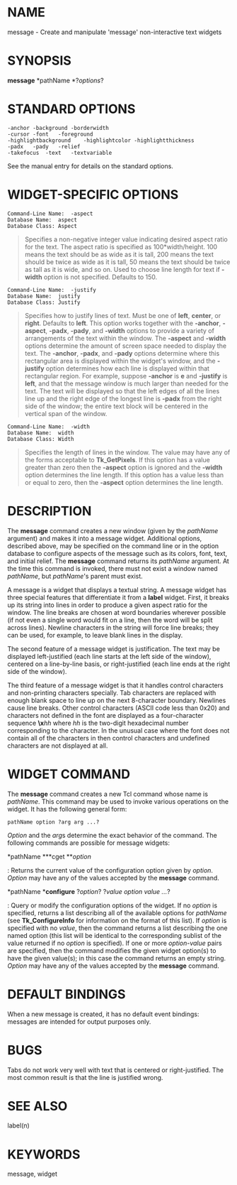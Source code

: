 # NAME

message - Create and manipulate \'message\' non-interactive text widgets

# SYNOPSIS

**message** *pathName *?*options*?

# STANDARD OPTIONS

    -anchor	-background	-borderwidth
    -cursor	-font	-foreground
    -highlightbackground	-highlightcolor	-highlightthickness
    -padx	-pady	-relief
    -takefocus	-text	-textvariable

See the manual entry for details on the standard options.

# WIDGET-SPECIFIC OPTIONS

    Command-Line Name:	-aspect
    Database Name:	aspect
    Database Class:	Aspect

> Specifies a non-negative integer value indicating desired aspect ratio
> for the text. The aspect ratio is specified as 100\*width/height. 100
> means the text should be as wide as it is tall, 200 means the text
> should be twice as wide as it is tall, 50 means the text should be
> twice as tall as it is wide, and so on. Used to choose line length for
> text if **-width** option is not specified. Defaults to 150.

    Command-Line Name:	-justify
    Database Name:	justify
    Database Class:	Justify

> Specifies how to justify lines of text. Must be one of **left**,
> **center**, or **right**. Defaults to **left**. This option works
> together with the **-anchor**, **-aspect**, **-padx**, **-pady**, and
> **-width** options to provide a variety of arrangements of the text
> within the window. The **-aspect** and **-width** options determine
> the amount of screen space needed to display the text. The
> **-anchor**, **-padx**, and **-pady** options determine where this
> rectangular area is displayed within the widget\'s window, and the
> **-justify** option determines how each line is displayed within that
> rectangular region. For example, suppose **-anchor** is **e** and
> **-justify** is **left**, and that the message window is much larger
> than needed for the text. The text will be displayed so that the left
> edges of all the lines line up and the right edge of the longest line
> is **-padx** from the right side of the window; the entire text block
> will be centered in the vertical span of the window.

    Command-Line Name:	-width
    Database Name:	width
    Database Class:	Width

> Specifies the length of lines in the window. The value may have any of
> the forms acceptable to **Tk_GetPixels**. If this option has a value
> greater than zero then the **-aspect** option is ignored and the
> **-width** option determines the line length. If this option has a
> value less than or equal to zero, then the **-aspect** option
> determines the line length.

# DESCRIPTION

The **message** command creates a new window (given by the *pathName*
argument) and makes it into a message widget. Additional options,
described above, may be specified on the command line or in the option
database to configure aspects of the message such as its colors, font,
text, and initial relief. The **message** command returns its *pathName*
argument. At the time this command is invoked, there must not exist a
window named *pathName*, but *pathName*\'s parent must exist.

A message is a widget that displays a textual string. A message widget
has three special features that differentiate it from a **label**
widget. First, it breaks up its string into lines in order to produce a
given aspect ratio for the window. The line breaks are chosen at word
boundaries wherever possible (if not even a single word would fit on a
line, then the word will be split across lines). Newline characters in
the string will force line breaks; they can be used, for example, to
leave blank lines in the display.

The second feature of a message widget is justification. The text may be
displayed left-justified (each line starts at the left side of the
window), centered on a line-by-line basis, or right-justified (each line
ends at the right side of the window).

The third feature of a message widget is that it handles control
characters and non-printing characters specially. Tab characters are
replaced with enough blank space to line up on the next 8-character
boundary. Newlines cause line breaks. Other control characters (ASCII
code less than 0x20) and characters not defined in the font are
displayed as a four-character sequence **\\x***hh* where *hh* is the
two-digit hexadecimal number corresponding to the character. In the
unusual case where the font does not contain all of the characters in
then control characters and undefined characters are not displayed at
all.

# WIDGET COMMAND

The **message** command creates a new Tcl command whose name is
*pathName*. This command may be used to invoke various operations on the
widget. It has the following general form:

    pathName option ?arg arg ...?

*Option* and the *arg*s determine the exact behavior of the command. The
following commands are possible for message widgets:

*pathName ***cget ***option*

:   Returns the current value of the configuration option given by
    *option*. *Option* may have any of the values accepted by the
    **message** command.

*pathName ***configure** ?*option*? ?*value option value \...*?

:   Query or modify the configuration options of the widget. If no
    *option* is specified, returns a list describing all of the
    available options for *pathName* (see **Tk_ConfigureInfo** for
    information on the format of this list). If *option* is specified
    with no *value*, then the command returns a list describing the one
    named option (this list will be identical to the corresponding
    sublist of the value returned if no *option* is specified). If one
    or more *option-value* pairs are specified, then the command
    modifies the given widget option(s) to have the given value(s); in
    this case the command returns an empty string. *Option* may have any
    of the values accepted by the **message** command.

# DEFAULT BINDINGS

When a new message is created, it has no default event bindings:
messages are intended for output purposes only.

# BUGS

Tabs do not work very well with text that is centered or
right-justified. The most common result is that the line is justified
wrong.

# SEE ALSO

label(n)

# KEYWORDS

message, widget
